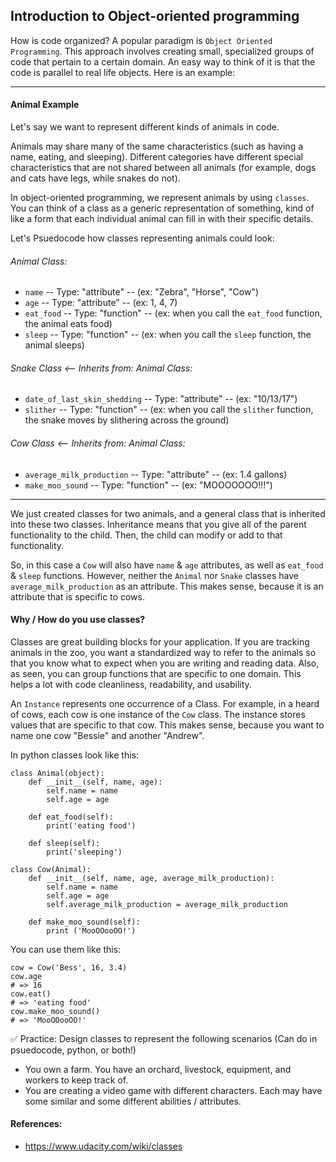## Introduction to Object-oriented programming

How is code organized? A popular paradigm is `Object Oriented Programming`. This approach involves creating small, specialized groups of code that pertain to a certain domain. An easy way to think of it is that the code is parallel to real life objects. Here is an example:

-----
#### Animal Example
Let's say we want to represent different kinds of animals in code.

Animals may share many of the same characteristics (such as having a name, eating, and sleeping). Different categories have different special characteristics that are not shared between all animals (for example, dogs and cats have legs, while snakes do not).

In object-oriented programming, we represent animals by using `classes`. You can think of a class as a generic representation of something, kind of like a form that each individual animal can fill in with their specific details.

Let's Psuedocode how classes representing animals could look:

###### Animal Class:
* `name` -- Type: "attribute" -- (ex: "Zebra", "Horse", "Cow")
* `age` -- Type: "attribute" -- (ex: 1, 4, 7)
* `eat_food` -- Type: "function" -- (ex: when you call the `eat_food` function, the animal eats food)
* `sleep` -- Type: "function" -- (ex: when you call the `sleep` function, the animal sleeps)

###### Snake Class <-- Inherits from: Animal Class:
* `date_of_last_skin_shedding` -- Type: "attribute" -- (ex: "10/13/17")
* `slither` -- Type: "function" -- (ex: when you call the `slither` function, the snake moves by slithering across the ground)

###### Cow Class <-- Inherits from: Animal Class:
* `average_milk_production` -- Type: "attribute" -- (ex: 1.4 gallons)
* `make_moo_sound` -- Type: "function" -- (ex: "MOOOOOOO!!!")

-----

We just created classes for two animals, and a general class that is inherited into these two classes. Inheritance means that you give all of the parent functionality to the child. Then, the child can modify or add to that functionality.

So, in this case a `Cow` will also have `name` & `age` attributes, as well as `eat_food` & `sleep` functions. However, neither the `Animal` nor `Snake` classes have `average_milk_production` as an attribute. This makes sense, because it is an attribute that is specific to cows.

#### Why / How do you use classes?
Classes are great building blocks for your application. If you are tracking animals in the zoo, you want a standardized way to refer to the animals so that you know what to expect when you are writing and reading data. Also, as seen, you can group functions that are specific to one domain. This helps a lot with code cleanliness, readability, and usability.

An `Instance` represents one occurrence of a Class. For example, in a heard of cows, each cow is one instance of the `Cow` class. The instance stores values that are specific to that cow. This makes sense, because you want to name one cow "Bessie" and another "Andrew".

In python classes look like this:
```
class Animal(object):
    def __init__(self, name, age):
        self.name = name
        self.age = age
    
    def eat_food(self):
        print('eating food')
    
    def sleep(self):
        print('sleeping')

class Cow(Animal):
    def __init__(self, name, age, average_milk_production):
        self.name = name
        self.age = age
        self.average_milk_production = average_milk_production

    def make_moo_sound(self):
        print ('MooOOooOO!')

```
You can use them like this:
```
cow = Cow('Bess', 16, 3.4)
cow.age
# => 16
cow.eat()
# => 'eating food'
cow.make_moo_sound()
# => 'MooOOooOO!'
```

:white_check_mark: Practice: Design classes to represent the following scenarios (Can do in psuedocode, python, or both!)
* You own a farm. You have an orchard, livestock, equipment, and workers to keep track of.
* You are creating a video game with different characters. Each may have some similar and some different abilities / attributes.

#### References:
* https://www.udacity.com/wiki/classes
